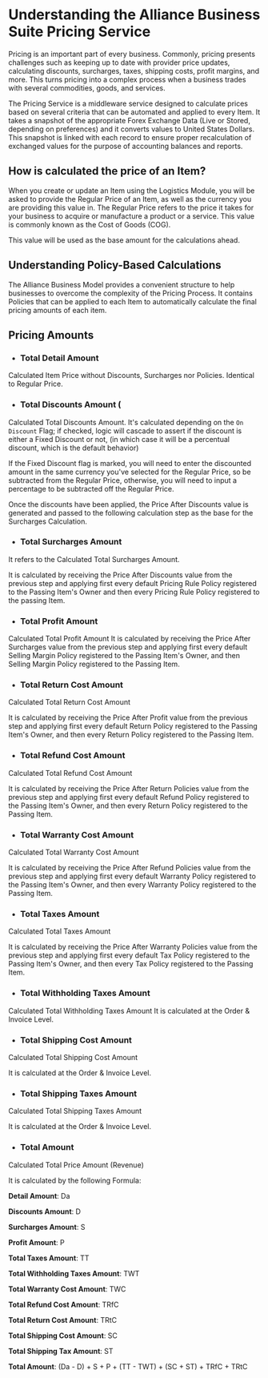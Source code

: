 # Understanding the Alliance Business Suite Pricing Service

Pricing is an important part of every business. Commonly, pricing presents challenges such as keeping up to date with provider price updates, calculating discounts, surcharges, taxes, shipping costs, profit margins, and more. This turns pricing into a complex process when a business trades with several commodities, goods, and services.

The Pricing Service is a middleware service designed to calculate prices based on several criteria that can be automated and applied to every Item. It takes a snapshot of the appropriate Forex Exchange Data (Live or Stored, depending on preferences) and it converts values to United States Dollars. This snapshot is linked with each record to ensure proper recalculation of exchanged values for the purpose of accounting balances and reports.

## How is calculated the price of an Item?

When you create or update an Item using the Logistics Module, you will be asked to provide the Regular Price of an Item, as well as the currency you are providing this value in. The Regular Price refers to the price it takes for your business to acquire or manufacture a product or a service. This value is commonly known as the Cost of Goods (COG).

This value will be used as the base amount for the calculations ahead.

## Understanding Policy-Based Calculations

The Alliance Business Model provides a convenient structure to help businesses to overcome the complexity of the Pricing Process. It contains Policies that can be applied to each Item to automatically calculate the final pricing amounts of each item.

## Pricing Amounts

- ### Total Detail Amount 
Calculated Item Price without Discounts, Surcharges nor Policies. Identical to Regular Price.

- ### Total Discounts Amount (
Calculated Total Discounts Amount. It's calculated depending on the `On Discount` Flag; if checked, logic will cascade to assert if the discount is either a Fixed Discount or not, (in which case it will be a percentual discount, which is the default behavior)

If the Fixed Discount flag is marked, you will need to enter the discounted amount in the same currency you've selected for the Regular Price, so be subtracted from the Regular Price, otherwise, you will need to input a percentage to be subtracted off the Regular Price.

Once the discounts have been applied, the Price After Discounts value is generated and passed to the following calculation step as the base for the Surcharges Calculation.


- ### Total Surcharges Amount
It refers to the Calculated Total Surcharges Amount. 

It is calculated by receiving the Price After Discounts value from the previous step and applying first every default Pricing Rule Policy registered to the Passing Item's Owner and then every Pricing Rule Policy registered to the passing Item.


- ### Total Profit Amount
Calculated Total Profit Amount
It is calculated by receiving the Price After Surcharges value from the previous step and applying first every default Selling Margin Policy registered to the Passing Item's Owner, and then Selling Margin Policy registered to the Passing Item.

- ### Total Return Cost Amount
Calculated Total Return Cost Amount

It is calculated by receiving the Price After Profit value from the previous step and applying first every default Return Policy registered to the Passing Item's Owner, and then every Return Policy registered to the Passing Item.

- ### Total Refund Cost Amount

Calculated Total Refund Cost Amount

It is calculated by receiving the Price After Return Policies value from the previous step and applying first every default Refund Policy registered to the Passing Item's Owner, and then every Return Policy registered to the Passing Item.

- ### Total Warranty Cost Amount
Calculated Total Warranty Cost Amount

It is calculated by receiving the Price After Refund Policies value from the previous step and applying first every default Warranty Policy registered to the Passing Item's Owner, and then every Warranty Policy registered to the Passing Item.


- ### Total Taxes Amount
Calculated Total Taxes Amount

It is calculated by receiving the Price After Warranty Policies value from the previous step and applying first every default Tax Policy registered to the Passing Item's Owner, and then every Tax Policy registered to the Passing Item.


- ### Total Withholding Taxes Amount
Calculated Total Withholding Taxes Amount
It is calculated at the Order & Invoice Level.

- ### Total Shipping Cost Amount
Calculated Total Shipping Cost Amount

It is calculated at the Order & Invoice Level.


- ### Total Shipping Taxes Amount
Calculated Total Shipping Taxes Amount

It is calculated at the Order & Invoice Level.

- ### Total Amount
Calculated Total Price Amount (Revenue)

It is calculated by the following Formula:


**Detail Amount**: Da

**Discounts Amount**: D

**Surcharges Amount**: S

**Profit Amount**: P

**Total Taxes Amount**: TT

**Total Withholding Taxes Amount**: TWT

**Total Warranty Cost Amount**: TWC

**Total Refund Cost Amount**: TRfC

**Total Return Cost Amount**: TRtC

**Total Shipping Cost Amount**: SC

**Total Shipping Tax Amount**: ST

**Total Amount**: (Da - D) + S + P + (TT - TWT) + (SC + ST) + TRfC + TRtC


